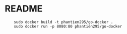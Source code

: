 README
=======

```shell
	sudo docker build -t phantien295/go-docker .
	sudo docker run -p 8080:80 phantien295/go-docker
```
